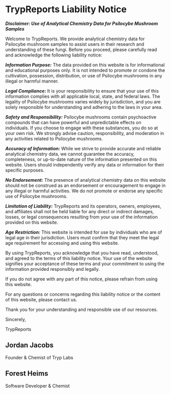 <h1>TrypReports Liability Notice</h1>

**_Disclaimer: Use of Analytical Chemistry Data for Psilocybe Mushroom Samples_**

Welcome to TrypReports. We provide analytical chemistry data for
Psilocybe mushroom samples to assist users in their research and
understanding of these fungi. Before you proceed, please carefully
read and acknowledge the following liability notice:

**_Information Purpose:_** The data provided on this
website is for informational and educational purposes only. It is
not intended to promote or condone the cultivation, possession,
distribution, or use of Psilocybe mushrooms in any illegal or
harmful manner.

**_Legal Compliance:_** It is your responsibility to
ensure that your use of this information complies with all
applicable local, state, and federal laws. The legality of
Psilocybe mushrooms varies widely by jurisdiction, and you are
solely responsible for understanding and adhering to the laws in
your area.

**_Safety and Responsibility:_** Psilocybe mushrooms
contain psychoactive compounds that can have powerful and
unpredictable effects on individuals. If you choose to engage with
these substances, you do so at your own risk. We strongly advise
caution, responsibility, and moderation in any activities related
to Psilocybe mushrooms.

**_Accuracy of Information:_** While we strive to
provide accurate and reliable analytical chemistry data, we cannot
guarantee the accuracy, completeness, or up-to-date nature of the
information presented on this website. Users should independently
verify any data or information for their specific purposes.

**_No Endorsement:_** The presence of analytical
chemistry data on this website should not be construed as an
endorsement or encouragement to engage in any illegal or harmful
activities. We do not promote or endorse any specific use of
Psilocybe mushrooms.

**_Limitation of Liability:_** TrypReports and its
operators, owners, employees, and affiliates shall not be held
liable for any direct or indirect damages, losses, or legal
consequences resulting from your use of the information provided
on this website.

**_Age Restriction:_** This website is intended for use
by individuals who are of legal age in their jurisdiction. Users
must confirm that they meet the legal age requirement for
accessing and using this website.

By using TrypReports, you acknowledge that you have read,
understood, and agreed to the terms of this liability notice. Your
use of the website signifies your acceptance of these terms and your
commitment to using the information provided responsibly and
legally.

If you do not agree with any part of this notice, please refrain
from using this website.

For any questions or concerns regarding this liability notice or the
content of this website, please contact us.

Thank you for your understanding and responsible use of our
resources.

Sincerely,

TrypReports

<h2>Jordan Jacobs</h2>
Founder & Chemist of Tryp Labs

<h2>Forest Heims</h2>
Software Developer & Chemist
